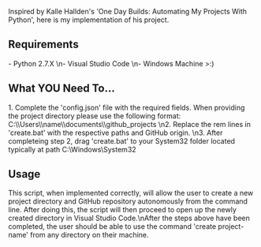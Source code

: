Inspired by Kalle Hallden's 'One Day Builds: Automating My Projects With Python', here is my implementation of his project.

<h2>Requirements</h2>
- Python 2.7.X
\n- Visual Studio Code
\n- Windows Machine >:)

<h2>What YOU Need To...</h2>
1. Complete the 'config.json' file with the required fields. When providing the project directory please use the following format: C:\\Users\\name\\documents\\github_projects
\n2. Replace the rem lines in 'create.bat' with the respective paths and GitHub origin.
\n3. After completeing step 2, drag 'create.bat' to your System32 folder located typically at path C:\Windows\System32

<h2>Usage</h2>
This script, when implemented correctly, will allow the user to create a new project directory and GitHub repository autonomously from the command line. After doing this, the script will then proceed to open up the newly created directory in Visual Studio Code.\nAfter the steps above have been completed, the user should be able to use the command 'create project-name' from any directory on their machine.